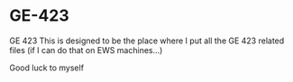 # GE-423
GE 423
This is designed to be the place where I put all the GE 423 related files (if I can do that on EWS machines...)

Good luck to myself
